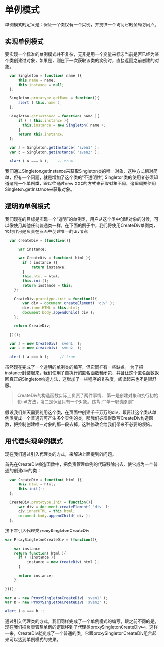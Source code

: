 
# 单例模式

单例模式的定义是：保证一个类仅有一个实例，并提供一个访问它的全局访问点。

## 实现单例模式

要实现一个标准的单例模式并不复杂，无非是用一个变量来标志当前是否已经为某个类创建过对象，如果是，则在下一次获取该类的实例时，直接返回之前创建的对象。

```js
  var Singleton = function( name ){
      this.name = name;
      this.instance = null;
  };

  Singleton.prototype.getName = function(){
      alert ( this.name );
  };

  Singleton.getInstance = function( name ){
      if ( ! this.instance ){
        this.instance = new Singleton( name );
      }
      return this.instance;
  };

  var a = Singleton.getInstance( 'sven1' );
  var b = Singleton.getInstance( 'sven2' );

  alert ( a === b );    // true

```
我们通过Singleton.getInstance来获取Singleton类的唯一对象，这种方式相对简单，但有一个问题，就是增加了这个类的“不透明性”, Singleton类的使用者必须知道这是一个单例类，跟以往通过new XXX的方式来获取对象不同，这里偏要使用Singleton.getInstance来获取对象。

## 透明的单例模式

我们现在的目标是实现一个“透明”的单例类，用户从这个类中创建对象的时候，可以像使用其他任何普通类一样。在下面的例子中，我们将使用CreateDiv单例类，它的作用是负责在页面中创建唯一的div节点

```js
  var CreateDiv = (function(){

      var instance;

      var CreateDiv = function( html ){
        if ( instance ){
            return instance;
        }
        this.html = html;
        this.init();
        return instance = this;
    };

    CreateDiv.prototype.init = function(){
        var div = document.createElement( 'div' );
        div.innerHTML = this.html;
        document.body.appendChild( div );
    };

    return CreateDiv;

  })();

  var a = new CreateDiv( 'sven1' );
  var b = new CreateDiv( 'sven2' );

  alert ( a === b );     // true

```
虽然现在完成了一个透明的单例类的编写，但它同样有一些缺点。
为了把instance封装起来，我们使用了自执行的匿名函数和闭包，并且让这个匿名函数返回真正的Singleton构造方法，这增加了一些程序的复杂度，阅读起来也不是很舒服。

> CreateDiv的构造函数实际上负责了两件事情。
第一是创建对象和执行初始化init方法，第二是保证只有一个对象。违背了“单一职责原则”

假设我们某天需要利用这个类，在页面中创建千千万万的div，即要让这个类从单例类变成一个普通的可产生多个实例的类，那我们必须得改写CreateDiv构造函数，把控制创建唯一对象的那一段去掉，这种修改会给我们带来不必要的烦恼。

##  用代理实现单例模式

现在我们通过引入代理类的方式，来解决上面提到的问题。

首先在CreateDiv构造函数中，把负责管理单例的代码移除出去，使它成为一个普通的创建div的类：

```js
  var CreateDiv = function( html ){
      this.html = html;
      this.init();
  };

  CreateDiv.prototype.init = function(){
      var div = document.createElement( 'div' );
      div.innerHTML = this.html;
      document.body.appendChild( div );
  };
```
接下来引入代理类proxySingletonCreateDiv

```js
var ProxySingletonCreateDiv = (function(){

    var instance;
    return function( html ){
      if ( !instance ){
          instance = new CreateDiv( html );
      }

      return instance;
    }

})();

var a = new ProxySingletonCreateDiv( 'sven1' );
var b = new ProxySingletonCreateDiv( 'sven2' );

alert ( a === b );

```

通过引入代理类的方式，我们同样完成了一个单例模式的编写，跟之前不同的是，现在我们把负责管理单例的逻辑移到了代理类proxySingletonCreateDiv中。这样一来，CreateDiv就变成了一个普通的类，它跟proxySingletonCreateDiv组合起来可以达到单例模式的效果。